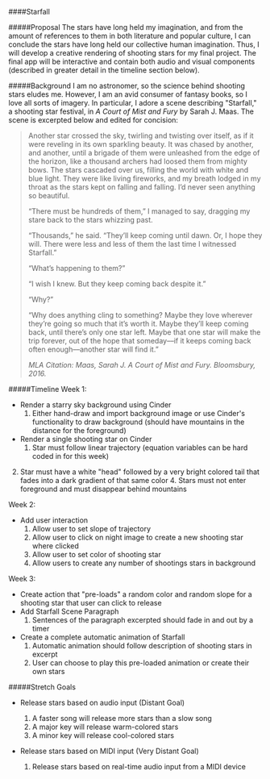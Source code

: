 ####Starfall

#####Proposal
The stars have long held my imagination, and from the amount of references 
to them in both literature and popular culture, I can conclude the stars 
have long held our collective human imagination. Thus, I will
 develop a creative rendering of shooting stars for my final project. The
 final app will be interactive and contain both audio and visual components 
 (described in greater detail in the timeline section below).
 
#####Background
I am no astronomer, so the science behind shooting stars eludes me.
However, I am an avid consumer of fantasy books, so I love all sorts of
imagery. In particular, I adore a scene describing "Starfall," a shooting star
 festival, in *A Court of Mist and Fury* by Sarah J. Maas. The scene is excerpted
 below and edited for concision: 

> Another star crossed the sky, twirling and twisting over itself, as if it were reveling in its own sparkling beauty. It was chased by another, and another, until a brigade of them were unleashed from the edge of the horizon, like a thousand archers had loosed them from mighty bows.
 The stars cascaded over us, filling the world with white and blue light. They were like living fireworks, and my breath lodged in my throat as the stars kept on falling and falling. 
 I’d never seen anything so beautiful.
>
> 
> “There must be hundreds of them,” I managed to say, 
dragging my stare back to the stars whizzing past.
> 
> “Thousands,” he said. “They’ll keep coming until dawn. Or, I hope they will. 
 There were less and less of them the last time I witnessed Starfall.”
> 
> “What’s happening to them?”
> 
> “I wish I knew. But they keep coming back despite it.”
> 
> “Why?”
> 
> “Why does anything cling to something? Maybe they love wherever they’re going so much that it’s worth it. Maybe they’ll keep coming back, until there’s only one star left. 
 Maybe that one star will make the trip forever, out of the hope that someday––if it keeps coming back often enough––another star will find it.” 
>
>
>
> *MLA Citation: Maas, Sarah J. A Court of Mist and Fury. Bloomsbury, 2016.*

#####Timeline
Week 1:
* Render a starry sky background using Cinder
   1. Either hand-draw and import background image or use Cinder's functionality 
    to draw background (should have mountains in the distance for the foreground)
* Render a single shooting star on Cinder
    1. Star must follow linear trajectory (equation variables can be hard coded in for this week)
2. Star must have a white "head" followed by a very bright colored tail that fades into a dark gradient of that same color
    4. Stars must not enter foreground and must disappear behind mountains

Week 2:
* Add user interaction
    1. Allow user to set slope of trajectory
    2. Allow user to click on night image to create a new shooting star where clicked
    3. Allow user to set color of shooting star
    4. Allow users to create any number of shootings stars in background

Week 3: 
* Create action that "pre-loads" a random color and random slope for a shooting
 star that user can click to release
* Add Starfall Scene Paragraph
    1. Sentences of the paragraph excerpted should fade in and out by a timer
* Create a complete automatic animation of Starfall
    1. Automatic animation should follow description of shooting stars in excerpt
    2. User can choose to play this pre-loaded animation or create their own stars

#####Stretch Goals
* Release stars based on audio input (Distant Goal)
    1. A faster song will release more stars than a slow song
    2. A major key will release warm-colored stars
    3. A minor key will release cool-colored stars

* Release stars based on MIDI input (Very Distant Goal)
    1. Release stars based on real-time audio input from a MIDI device